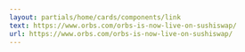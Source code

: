 ```yaml
---
layout: partials/home/cards/components/link
text: https://www.orbs.com/orbs-is-now-live-on-sushiswap/
url: https://www.orbs.com/orbs-is-now-live-on-sushiswap/
---
```

